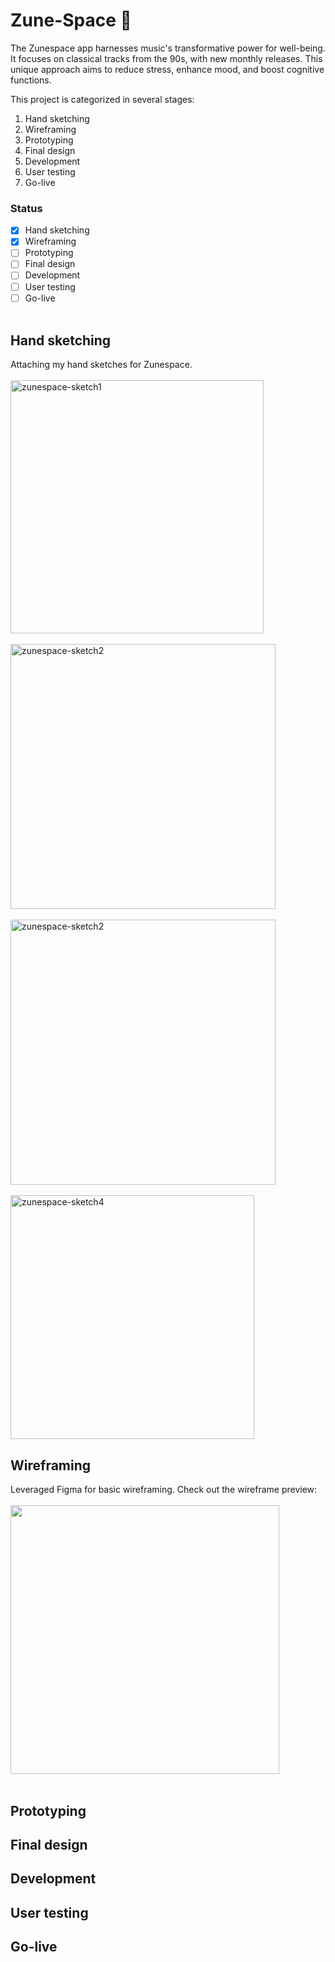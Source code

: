 # Zune-Space 🎵
The Zunespace app harnesses music's transformative power for well-being. It focuses on classical tracks from the 90s, with new monthly releases. This unique approach aims to reduce stress, enhance mood, and boost cognitive functions.<br />

This project is categorized in several stages:
1. Hand sketching
2. Wireframing
3. Prototyping
4. Final design
5. Development
6. User testing
7. Go-live <br />

### Status
- [x] Hand sketching
- [x] Wireframing
- [ ] Prototyping
- [ ] Final design
- [ ] Development
- [ ] User testing
- [ ] Go-live<br /><br />

## Hand sketching
Attaching my hand sketches for Zunespace.<br />  
<img width="405" alt="zunespace-sketch1" src="https://github.com/rohitpaul1998/Zune-Space/assets/113409553/faccda76-5202-4e16-80ce-c3d592bf205c"><br />  
<img width="424" alt="zunespace-sketch2" src="https://github.com/rohitpaul1998/Zune-Space/assets/113409553/5fcc0b0c-4882-4b86-889b-9a5ff9381154"><br />  
<img width="424" alt="zunespace-sketch2" src="https://github.com/rohitpaul1998/Zune-Space/assets/113409553/9ba6db4d-c162-4589-9faa-298a9a50147a"><br />  
<img width="390" alt="zunespace-sketch4" src="https://github.com/rohitpaul1998/Zune-Space/assets/113409553/b9767372-b870-4b41-a6f7-46232f4b22c8"><br />  
## Wireframing
Leveraged Figma for basic wireframing. Check out the wireframe preview:<br />  
<img width="430" src="https://github.com/rohitpaul1998/Zune-Space/blob/main/wireframing-preview.mov" /><br /><br />  
## Prototyping
## Final design
## Development
## User testing
## Go-live



